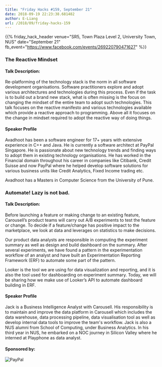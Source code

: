 ```yaml
---
title: "Friday Hacks #159, September 21"
date: 2018-09-19 22:23:38.681482
author: E-Liang
url: /2018/09/friday-hacks-159
---
```


{{% friday_hack_header
    venue="SR5, Town Plaza Level 2, University Town, NUS"
    date="September 21"
    fb_event="https://www.facebook.com/events/269220790471627" %}}

### The Reactive Mindset

#### Talk Description:

Re-platforming of the technology stack is the norm in all software development organisations. Software practitioners explore and adopt various architectures and technologies during this process. Even if the task is to build out a brand new stack, what is often missing is the focus on changing the mindset of the entire team to adopt such technologies. This talk focuses on the reactive manifesto and various technologies available which provide a reactive approach to programming. Above all it focuses on the change in mindset required to adopt the reactive way of doing things.

#### Speaker Profile

Avadhoot has been a software engineer for 17+ years with extensive experience in C++ and Java. He is currently a software architect at PayPal Singapore. He is passionate about new technology trends and finding ways to adopt them in existing technology organisations. He has worked in the Financial domain throughout his career in companies like Citibank, Credit Suisse and now PayPal where he helped develop software solutions for various business units like Credit Analytics, Fixed Income trading etc.

Avadhoot has a Masters in Computer Science from the University of Pune.

### Automate! Lazy is not bad.

#### Talk Description:

Before launching a feature or making change to an existing feature, Carousell’s product teams will carry out A/B experiments to test the feature or change. To decide if a feature/change has positive impact to the marketplace, we look at data and leverages on statistics to make decisions.

Our product data analysts are responsible in computing the experiment summary as well as design and build dashboard on the summary. After several experiments, we have found a pattern in the experimentation workflow of an analyst and have built an Experimentation Reporting Framework (ERF) to automate some part of the pattern.

Looker is the tool we are using for data visualization and reporting, and it is also the tool used for dashboarding on experiment summary. Today, we will be sharing how we make use of Looker’s API to automate dashboard building in ERF.

#### Speaker Profile

Jack is a Business Intelligence Analyst with Carousell. His responsibility is to maintain and improve the data platform in Carousell which includes the data warehouse, data processing pipeline, data visualisation tool as well as develop internal data tools to improve the team's workflow. Jack is also a NUS alumni from School of Computing, under Business Analytics. In his third year in NUS, he embarked on a NOC journey in Silicon Valley where he interned at Playphone as data analyst.

#### Sponsored by:

<img class="fh-sponsor" src="/img/2018/09/paypal_logo.jpg" alt="PayPal" />
